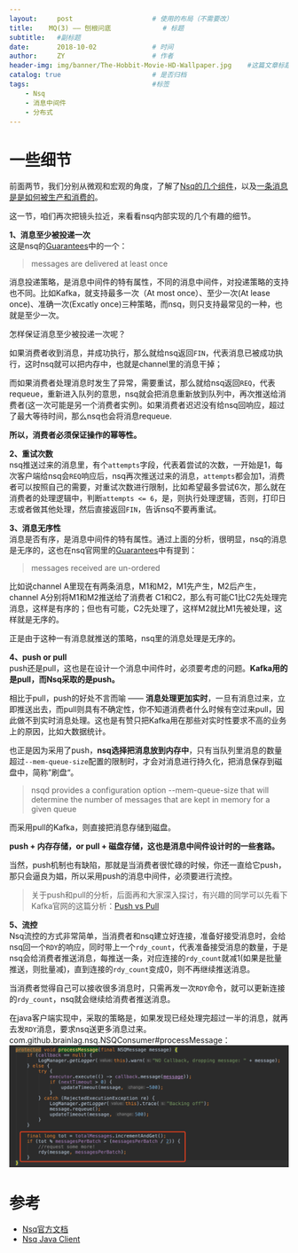 ```yaml
---
layout:     post                    # 使用的布局（不需要改）
title:    MQ(3) —— 刨根问底             # 标题 
subtitle:   #副标题
date:       2018-10-02              # 时间
author:     ZY                      # 作者
header-img: img/banner/The-Hobbit-Movie-HD-Wallpaper.jpg    #这篇文章标题背景图片
catalog: true                       # 是否归档
tags:                               #标签
    - Nsq
    - 消息中间件
    - 分布式
---
```


# 一些细节

前面两节，我们分别从微观和宏观的角度，了解了[Nsq的几个组件](http://bridgeforyou.cn/2018/10/02/Nsq-3-Details/)，以及[一条消息是是如何被生产和消费的](http://bridgeforyou.cn/2018/10/02/Nsq-2-Bringing-it-All-Together/)。  

这一节，咱们再次把镜头拉近，来看看nsq内部实现的几个有趣的细节。  

**1、消息至少被投递一次**  
这是nsq的[Guarantees](https://nsq.io/overview/features_and_guarantees.html#guarantees)中的一个：

> messages are delivered at least once

消息投递策略，是消息中间件的特有属性，不同的消息中间件，对投递策略的支持也不同。比如Kafka，就支持最多一次（At most once）、至少一次(At lease once)、准确一次(Excatly once)三种策略，而nsq，则只支持最常见的一种，也就是至少一次。  

怎样保证消息至少被投递一次呢？  

如果消费者收到消息，并成功执行，那么就给nsq返回`FIN`，代表消息已被成功执行，这时nsq就可以把内存中，也就是channel里的消息干掉；  

而如果消费者处理消息时发生了异常，需要重试，那么就给nsq返回`REQ`，代表requeue，重新进入队列的意思，nsq就会把消息重新放到队列中，再次推送给消费者(这一次可能是另一个消费者实例)。如果消费者迟迟没有给nsq回响应，超过了最大等待时间，那么nsq也会将消息requeue.  

**所以，消费者必须保证操作的幂等性。**  

**2、重试次数**  
nsq推送过来的消息里，有个`attempts`字段，代表着尝试的次数，一开始是1，每次客户端给nsq会`REQ`响应后，nsq再次推送过来的消息，`attempts`都会加1，消费者可以按照自己的需要，对重试次数进行限制，比如希望最多尝试6次，那么就在消费者的处理逻辑中，判断`attempts <= 6`，是，则执行处理逻辑，否则，打印日志或者做其他处理，然后直接返回`FIN`，告诉nsq不要再重试。  

**3、消息无序性**  
消息是否有序，是消息中间件的特有属性。通过上面的分析，很明显，nsq的消息是无序的，这也在nsq官网里的[Guarantees](https://nsq.io/overview/features_and_guarantees.html#guarantees)中有提到：  

> messages received are un-ordered

比如说channel A里现在有两条消息，M1和M2，M1先产生，M2后产生，channel A分别将M1和M2推送给了消费者 C1和C2，那么有可能C1比C2先处理完消息，这样是有序的；但也有可能，C2先处理了，这样M2就比M1先被处理，这样就是无序的。  

正是由于这种一有消息就推送的策略，nsq里的消息处理是无序的。  

**4、push or pull**  
push还是pull，这也是在设计一个消息中间件时，必须要考虑的问题。**Kafka用的是pull，而Nsq采取的是push。**  

相比于pull，push的好处不言而喻 —— **消息处理更加实时**，一旦有消息过来，立即推送出去，而pull则具有不确定性，你不知道消费者什么时候有空过来pull，因此做不到实时消息处理。这也是有赞只把Kafka用在那些对实时性要求不高的业务上的原因，比如大数据统计。  

也正是因为采用了push，**nsq选择把消息放到内存中**，只有当队列里消息的数量超过`--mem-queue-size`配置的限制时，才会对消息进行持久化，把消息保存到磁盘中，简称”刷盘“。  

> nsqd provides a configuration option --mem-queue-size that will determine the number of messages that are kept in memory for a given queue

而采用pull的Kafka，则直接把消息存储到磁盘。  

**push + 内存存储，or pull + 磁盘存储，这也是消息中间件设计时的一些套路。**  

当然，push机制也有缺陷，那就是当消费者很忙碌的时候，你还一直给它push，那只会逼良为娼，所以采用push的消息中间件，必须要进行流控。  

> 关于push和pull的分析，后面再和大家深入探讨，有兴趣的同学可以先看下Kafka官网的这篇分析：[Push vs Pull](https://kafka.apache.org/documentation/#design_pull)

**5、流控**  
Nsq流控的方式非常简单，当消费者和nsq建立好连接，准备好接受消息时，会给nsq回一个`RDY`的响应，同时带上一个`rdy_count`，代表准备接受消息的数量，于是nsq会给消费者推送消息，每推送一条，对应连接的`rdy_count`就减1(如果是批量推送，则批量减)，直到连接的`rdy_count`变成0，则不再继续推送消息。  

当消费者觉得自己可以接收很多消息时，只需再发一次`RDY`命令，就可以更新连接的`rdy_count`，nsq就会继续给消费者推送消息。  

在java客户端实现中，采取的策略是，如果发现已经处理完超过一半的消息，就再去发`RDY`消息，要求nsq送更多消息过来。  
com.github.brainlag.nsq.NSQConsumer#processMessage：  
![](/img/post/2018-10-02-Nsq-1/nsq-client-request-more.png)  


# 参考

- [Nsq官方文档](https://nsq.io/)
- [Nsq Java Client](https://github.com/brainlag/JavaNSQClient)


